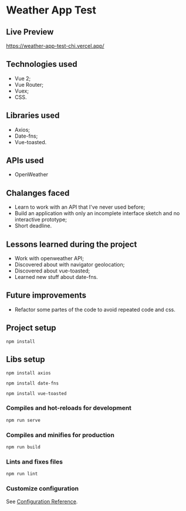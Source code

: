 # Weather App Test

## Live Preview

<a href="https://weather-app-test-chi.vercel.app/">https://weather-app-test-chi.vercel.app/</a>

## Technologies used

- Vue 2;
- Vue Router;
- Vuex;
- CSS.

## Libraries used

- Axios;
- Date-fns;
- Vue-toasted.

## APIs used
- OpenWeather

## Chalanges faced

- Learn to work with an API that I've never used before;
- Build an application with only an incomplete interface sketch and no interactive prototype;
- Short deadline.

## Lessons learned during the project
- Work with openweather API;
- Discovered about with navigator geolocation;
- Discovered about vue-toasted;
- Learned new stuff about date-fns.

## Future improvements
- Refactor some partes of the code to avoid repeated code and css.

## Project setup
```
npm install
```

## Libs setup
```
npm install axios
```

```
npm install date-fns
```

```
npm install vue-toasted
```

### Compiles and hot-reloads for development
```
npm run serve
```

### Compiles and minifies for production
```
npm run build
```

### Lints and fixes files
```
npm run lint
```

### Customize configuration
See [Configuration Reference](https://cli.vuejs.org/config/).
